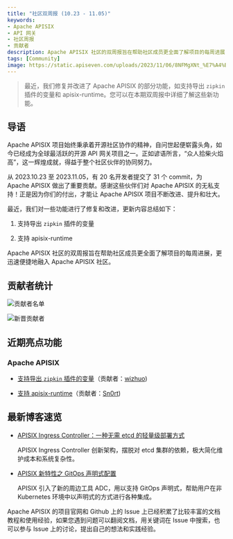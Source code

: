 ```yaml
---
title: "社区双周报 (10.23 - 11.05)"
keywords: 
- Apache APISIX
- API 网关
- 社区周报
- 贡献者
description: Apache APISIX 社区的双周报旨在帮助社区成员更全面了解项目的每周进展，更迅速便捷地融入 Apache APISIX 社区。
tags: [Community]
image: https://static.apiseven.com/uploads/2023/11/06/8NFMgXNt_%E7%A4%BE%E5%8C%BA%E5%8F%8C%E5%91%A8%E6%8A%A5-%E5%85%AC%E4%BC%97%E5%8F%B7%E5%A4%B4%E5%9B%BE-%E4%B8%AD%E6%96%87-11.06.png
---
```


> 最近，我们修复并改进了 Apache APISIX 的部分功能，如支持导出 `zipkin` 插件的变量和 apisix-runtime。您可以在本期双周报中详细了解这些新功能。
<!--truncate-->

## 导语

Apache APISIX 项目始终秉承着开源社区协作的精神，自问世起便崭露头角，如今已经成为全球最活跃的开源 API 网关项目之一。正如谚语所言，“众人拾柴火焰高”，这一辉煌成就，得益于整个社区伙伴的协同努力。

从 2023.10.23 至 2023.11.05，有 20 名开发者提交了 31 个 commit，为 Apache APISIX 做出了重要贡献。感谢这些伙伴们对 Apache APISIX 的无私支持！正是因为你们的付出，才能让 Apache APISIX 项目不断改进、提升和壮大。

最近，我们对一些功能进行了修复和改进，更新内容总结如下：

1. 支持导出 `zipkin` 插件的变量  

2. 支持 apisix-runtime

Apache APISIX 社区的双周报旨在帮助社区成员更全面了解项目的每周进展，更迅速便捷地融入 Apache APISIX 社区。

## 贡献者统计

![贡献者名单](https://static.apiseven.com/uploads/2023/11/06/KIq2vqua_11.06-Contributors.png)

![新晋贡献者](https://static.apiseven.com/uploads/2023/11/06/YPE25fUK_11.06-New.png)

## 近期亮点功能

### Apache APISIX

- [支持导出 `zipkin` 插件的变量](https://github.com/apache/apisix/pull/10361)（贡献者：[wizhuo](https://github.com/wizhuo))

- [支持 apisix-runtime](https://github.com/apache/apisix/pull/10427)（贡献者：[Sn0rt](https://github.com/Sn0rt))

## 最新博客速览
  
- [APISIX Ingress Controller：一种无需 etcd 的轻量级部署方式](https://apisix.apache.org/zh/blog/2023/10/18/ingress-apisix/)

  APISIX Ingress Controller 创新架构，摆脱对 etcd 集群的依赖，极大简化维护成本和系统复杂性。

- [APISIX 新特性之 GitOps 声明式配置](https://apisix.apache.org/zh/blog/2023/10/07/apisix-gitops-adc/)

  APISIX 引入了新的周边工具 ADC，用以支持 GitOps 声明式，帮助用户在非 Kubernetes 环境中以声明式的方式进行各种集成。

Apache APISIX 的项目官网和 Github 上的 Issue 上已经积累了比较丰富的文档教程和使用经验，如果您遇到问题可以翻阅文档，用关键词在 Issue 中搜索，也可以参与 Issue 上的讨论，提出自己的想法和实践经验。
